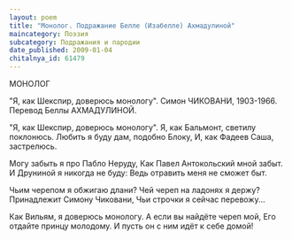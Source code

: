 ```yaml
---
layout: poem
title: "Монолог. Подражание Белле (Изабелле) Ахмадулиной"
maincategory: Поэзия
subcategory: Подражания и пародии
date_published: 2009-01-04
chitalnya_id: 61479
---
```




МОНОЛОГ 

"Я, как Шекспир, доверюсь монологу". 
Симон ЧИКОВАНИ, 1903-1966. 
Перевод Беллы АХМАДУЛИНОЙ. 

"Я, как Шекспир, доверюсь монологу". 
Я, как Бальмонт, светилу поклонюсь. 
Любить я буду дам, подобно Блоку, 
И, как Фадеев Саша, застрелюсь. 

Могу забыть я про Пабло Неруду, 
Как Павел Антокольский мной забыт. 
И Друниной я никогда не буду: 
Ведь отравить меня не сможет быт. 

Чьим черепом я обжигаю длани? 
Чей череп на ладонях я держу? 
Принадлежит Симону Чиковани, 
Чьи строчки я сейчас перевожу... 

Как Вильям, я доверюсь монологу. 
А если вы найдёте череп мой, 
Его отдайте принцу молодому. 
И пусть он с ним идёт к себе домой!






